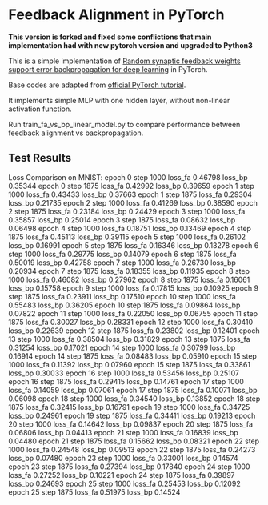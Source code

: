 # Feedback Alignment in PyTorch
**This version is forked and fixed some conflictions that main implementation had with new pytorch version and upgraded to Python3**

This is a simple implementation of [Random synaptic feedback weights support error backpropagation for deep learning](https://www.nature.com/articles/ncomms13276) in PyTorch.

Base codes are adapted from [official PyTorch tutorial](http://pytorch.org/docs/master/notes/extending.html).

It implements simple MLP with one hidden layer, without non-linear activation function.

Run train_fa_vs_bp_linear_model.py to compare performance between feedback alignment vs backpropagation.

## Test Results
Loss Comparison on MNIST:
epoch 0 step 1000 loss_fa 0.46798 loss_bp 0.35344
epoch 0 step 1875 loss_fa 0.42992 loss_bp 0.39659
epoch 1 step 1000 loss_fa 0.43433 loss_bp 0.37663
epoch 1 step 1875 loss_fa 0.29304 loss_bp 0.21735
epoch 2 step 1000 loss_fa 0.41269 loss_bp 0.38590
epoch 2 step 1875 loss_fa 0.23184 loss_bp 0.24429
epoch 3 step 1000 loss_fa 0.35857 loss_bp 0.25014
epoch 3 step 1875 loss_fa 0.08632 loss_bp 0.06498
epoch 4 step 1000 loss_fa 0.18751 loss_bp 0.13469
epoch 4 step 1875 loss_fa 0.45113 loss_bp 0.39115
epoch 5 step 1000 loss_fa 0.26102 loss_bp 0.16991
epoch 5 step 1875 loss_fa 0.16346 loss_bp 0.13278
epoch 6 step 1000 loss_fa 0.29775 loss_bp 0.14079
epoch 6 step 1875 loss_fa 0.50019 loss_bp 0.42758
epoch 7 step 1000 loss_fa 0.26730 loss_bp 0.20934
epoch 7 step 1875 loss_fa 0.18355 loss_bp 0.11935
epoch 8 step 1000 loss_fa 0.46082 loss_bp 0.27962
epoch 8 step 1875 loss_fa 0.16061 loss_bp 0.15758
epoch 9 step 1000 loss_fa 0.17815 loss_bp 0.10925
epoch 9 step 1875 loss_fa 0.23911 loss_bp 0.17510
epoch 10 step 1000 loss_fa 0.55483 loss_bp 0.36205
epoch 10 step 1875 loss_fa 0.09864 loss_bp 0.07822
epoch 11 step 1000 loss_fa 0.22050 loss_bp 0.06755
epoch 11 step 1875 loss_fa 0.30027 loss_bp 0.28331
epoch 12 step 1000 loss_fa 0.30410 loss_bp 0.22639
epoch 12 step 1875 loss_fa 0.23802 loss_bp 0.12401
epoch 13 step 1000 loss_fa 0.38504 loss_bp 0.31829
epoch 13 step 1875 loss_fa 0.31254 loss_bp 0.17021
epoch 14 step 1000 loss_fa 0.30799 loss_bp 0.16914
epoch 14 step 1875 loss_fa 0.08483 loss_bp 0.05910
epoch 15 step 1000 loss_fa 0.11392 loss_bp 0.07960
epoch 15 step 1875 loss_fa 0.33861 loss_bp 0.30033
epoch 16 step 1000 loss_fa 0.53456 loss_bp 0.25107
epoch 16 step 1875 loss_fa 0.29415 loss_bp 0.14761
epoch 17 step 1000 loss_fa 0.14059 loss_bp 0.07061
epoch 17 step 1875 loss_fa 0.10071 loss_bp 0.06098
epoch 18 step 1000 loss_fa 0.34540 loss_bp 0.13852
epoch 18 step 1875 loss_fa 0.32415 loss_bp 0.16791
epoch 19 step 1000 loss_fa 0.34725 loss_bp 0.24961
epoch 19 step 1875 loss_fa 0.34411 loss_bp 0.19213
epoch 20 step 1000 loss_fa 0.14642 loss_bp 0.09837
epoch 20 step 1875 loss_fa 0.06806 loss_bp 0.04413
epoch 21 step 1000 loss_fa 0.16839 loss_bp 0.04480
epoch 21 step 1875 loss_fa 0.15662 loss_bp 0.08321
epoch 22 step 1000 loss_fa 0.24548 loss_bp 0.09513
epoch 22 step 1875 loss_fa 0.24273 loss_bp 0.07480
epoch 23 step 1000 loss_fa 0.33001 loss_bp 0.14574
epoch 23 step 1875 loss_fa 0.27394 loss_bp 0.17840
epoch 24 step 1000 loss_fa 0.27252 loss_bp 0.10221
epoch 24 step 1875 loss_fa 0.39897 loss_bp 0.24693
epoch 25 step 1000 loss_fa 0.25453 loss_bp 0.12092
epoch 25 step 1875 loss_fa 0.51975 loss_bp 0.14524

